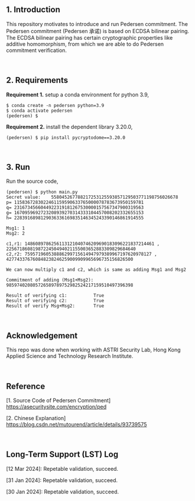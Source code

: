 ## 1. Introduction
This repository motivates to introduce and run Pedersen commitment. The Pedersen commitment (Pedersen 承诺) is based on ECDSA bilinear pairing. The ECDSA bilinear pairing has certain cryptographic properties like additive homomorphism, from which we are able to do Pedersen commitment verification.   

<br>

## 2. Requirements

**Requirement 1.** setup a conda environment for python 3.9,
```shell
$ conda create -n pedersen python=3.9
$ conda activate pedersen
(pedersen) $
```

**Requirement 2.** install the dependent library 3.20.0,
```shell
(pedersen) $ pip install pycryptodome==3.20.0
```

<br>

## 3. Run
Run the source code,
```shell
(pedersen) $ python main.py
Secret value:    558045267788217253125593857129503771198756026678
p= 1158367283022461159590633765000078783673950159781
q= 2316734566044922319181267530000157567347900319563
g= 1670959692723208939270314333104457008202332655153
h= 2283916898129036336169835146345243390146861914555

Msg1: 1
Msg2: 2

c1,r1: 1486089786256113121040746209690183096221837214461 , 2256718608198722450494021155003652883309829684640
c2,r2: 759571960538886299715614947979389967197620978127 , 427743376760848238246259009909965696735156826500

We can now multiply c1 and c2, which is same as adding Msg1 and Msg2

Commitment of adding (Msg1+Msg2):        985974020805726589789752982524217159510497396398

Result of verifying c1:          True
Result of verifying c2:          True
Result of verify Msg+Msg2:       True
```



<br>

## Acknowledgement
This repo was done when working with ASTRI Security Lab, Hong Kong Applied Science and Technology Research Institute.


<br>

## Reference
[1. Source Code of Pedersen Commitment] https://asecuritysite.com/encryption/ped

[2. Chinese Explanation] https://blog.csdn.net/mutourend/article/details/93739575 

<br>

## Long-Term Support (LST) Log

[12 Mar 2024]: Repetable validation, succeed.

[31 Jan 2024]: Repetable validation, succeed.

[30 Jan 2024]: Repetable validation, succeed.
